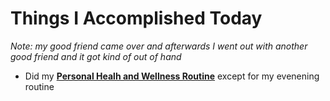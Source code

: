 # Things I Accomplished Today

_Note: my good friend came over and afterwards I went out with another good friend and it got kind of out of hand_

- Did my **[Personal Healh and Wellness Routine](../../routines/2024/personal-health-and-wellness-routine/personal-health-and-wellness-routine-2024-week-5.md)** except for my evenening routine
